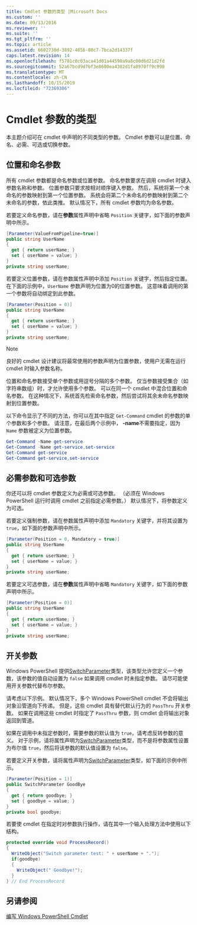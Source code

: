 ```yaml
---
title: Cmdlet 参数的类型 |Microsoft Docs
ms.custom: ''
ms.date: 09/13/2016
ms.reviewer: ''
ms.suite: ''
ms.tgt_pltfrm: ''
ms.topic: article
ms.assetid: 6602730d-3892-4656-80c7-7bca2d14337f
caps.latest.revision: 14
ms.openlocfilehash: f5781c0c03aca41d01a44598a9a8c00d6d21d2fd
ms.sourcegitcommit: 52a67bcd9d7bf3e8600ea4302d1fa8970ff9c998
ms.translationtype: MT
ms.contentlocale: zh-CN
ms.lasthandoff: 10/15/2019
ms.locfileid: "72369306"
---
```

# <a name="types-of-cmdlet-parameters"></a>Cmdlet 参数的类型

本主题介绍可在 cmdlet 中声明的不同类型的参数。 Cmdlet 参数可以是位置、命名、必需、可选或切换参数。

## <a name="positional-and-named-parameters"></a>位置和命名参数

所有 cmdlet 参数都是命名参数或位置参数。 命名参数要求在调用 cmdlet 时键入参数名称和参数。 位置参数只要求按相对顺序键入参数。 然后，系统将第一个未命名的参数映射到第一个位置参数。 系统会将第二个未命名的参数映射到第二个未命名的参数，依此类推。 默认情况下，所有 cmdlet 参数均为命名参数。

若要定义命名参数，请在**参数**属性声明中省略 `Position` 关键字，如下面的参数声明中所示。

```csharp
[Parameter(ValueFromPipeline=true)]
public string UserName
{
  get { return userName; }
  set { userName = value; }
}
private string userName;
```

若要定义位置参数，请在参数属性声明中添加 `Position` 关键字，然后指定位置。 在下面的示例中，`UserName` 参数声明为位置为0的位置参数。 这意味着调用的第一个参数将自动绑定到此参数。

```csharp
[Parameter(Position = 0)]
public string UserName
{
  get { return userName; }
  set { userName = value; }
}
private string userName;
```

> [!NOTE]
> 良好的 cmdlet 设计建议将最常使用的参数声明为位置参数，使用户无需在运行 cmdlet 时输入参数名称。

位置和命名参数接受单个参数或用逗号分隔的多个参数。 仅当参数接受集合（如字符串数组）时，才允许使用多个参数。 可以在同一个 cmdlet 中混合位置和命名参数。 在这种情况下，系统首先检索命名参数，然后尝试将其余未命名参数映射到位置参数。

以下命令显示了不同的方法，你可以在其中指定 `Get-Command` cmdlet 的参数的单个参数和多个参数。 请注意，在最后两个示例中， **-name**不需要指定，因为 `Name` 参数被定义为位置参数。

```powershell
Get-Command -Name get-service
Get-Command -Name get-service,set-service
Get-Command get-service
Get-Command get-service,set-service
```

## <a name="mandatory-and-optional-parameters"></a>必需参数和可选参数

你还可以将 cmdlet 参数定义为必需或可选参数。 （必须在 Windows PowerShell 运行时调用 cmdlet 之前指定必需参数。） 默认情况下，将参数定义为可选。

若要定义强制参数，请在参数属性声明中添加 `Mandatory` 关键字，并将其设置为 `true`，如下面的参数声明中所示。

```csharp
[Parameter(Position = 0, Mandatory = true)]
public string UserName
{
  get { return userName; }
  set { userName = value; }
}
private string userName;
```

若要定义可选参数，请在**参数**属性声明中省略 `Mandatory` 关键字，如下面的参数声明中所示。

```csharp
[Parameter(Position = 0)]
public string UserName
{
  get { return userName; }
  set { userName = value; }
}
private string userName;
```

## <a name="switch-parameters"></a>开关参数

Windows PowerShell 提供[SwitchParameter](/dotnet/api/System.Management.Automation.SwitchParameter)类型，该类型允许您定义一个参数，该参数的值自动设置为 `false` 如果调用 cmdlet 时未指定参数。 请尽可能使用开关参数代替布尔参数。

请考虑以下示例。 默认情况下，多个 Windows PowerShell cmdlet 不会将输出对象沿管道向下传递。 但是，这些 cmdlet 具有替代默认行为的 `PassThru` 开关参数。 如果在调用这些 cmdlet 时指定了 `PassThru` 参数，则 cmdlet 会将输出对象返回到管道。

如果在调用中未指定参数时，需要参数的默认值为 `true`，请考虑反转参数的意义。 对于示例，请将属性声明为[SwitchParameter](/dotnet/api/System.Management.Automation.SwitchParameter)类型，而不是将参数属性设置为布尔值 `true`，然后将该参数的默认值设置为 `false`。

若要定义开关参数，请将属性声明为[SwitchParameter](/dotnet/api/System.Management.Automation.SwitchParameter)类型，如下面的示例中所示。

```csharp
[Parameter(Position = 1)]
public SwitchParameter GoodBye
{
  get { return goodbye; }
  set { goodbye = value; }
}
private bool goodbye;
```

若要使 cmdlet 在指定时对参数执行操作，请在其中一个输入处理方法中使用以下结构。

```csharp
protected override void ProcessRecord()
{
  WriteObject("Switch parameter test: " + userName + ".");
  if(goodbye)
  {
    WriteObject(" Goodbye!");
  }
} // End ProcessRecord
```

## <a name="see-also"></a>另请参阅

[编写 Windows PowerShell Cmdlet](./writing-a-windows-powershell-cmdlet.md)
